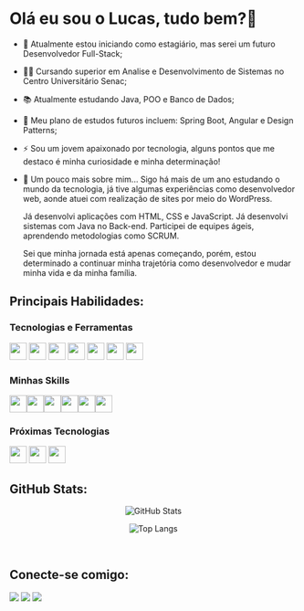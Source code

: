 # Olá eu sou o Lucas, tudo bem?👋

- 🔭 Atualmente estou iniciando como estagiário, mas serei um futuro Desenvolvedor Full-Stack;
- 👨‍🎓 Cursando superior em Analise e Desenvolvimento de Sistemas no Centro Universitário Senac;
- 📚 Atualmente estudando Java, POO e Banco de Dados;
- 🚀 Meu plano de estudos futuros incluem: Spring Boot, Angular e Design Patterns;
- ⚡ Sou um jovem apaixonado por tecnologia, alguns pontos que me destaco é minha curiosidade e minha determinação!
- 🏅 Um pouco mais sobre mim... 
  Sigo há mais de um ano estudando o mundo da tecnologia, já tive algumas experiências como desenvolvedor web, aonde atuei com realização de sites por meio do WordPress.

  Já desenvolvi aplicações com HTML, CSS e JavaScript. Já desenvolvi sistemas com Java no Back-end. Participei de equipes ágeis, aprendendo metodologias como SCRUM. 

  Sei que minha jornada está apenas começando, porém, estou determinado a continuar minha trajetória como desenvolvedor e mudar minha vida e da minha família.

## Principais Habilidades:


### Tecnologias e Ferramentas

<img src="https://cdn.jsdelivr.net/gh/devicons/devicon/icons/windows8/windows8-original.svg" width="30" height="30"/> 
<img src="https://cdn.jsdelivr.net/gh/devicons/devicon/icons/git/git-plain.svg" width="30" height="30"/> 
<img src="https://cdn.jsdelivr.net/gh/devicons/devicon/icons/vscode/vscode-original.svg" width="30" height="30"/>
<img src="https://cdn.jsdelivr.net/gh/devicons/devicon@latest/icons/intellij/intellij-original.svg" width="30" height="30"/>
<img src="https://cdn.jsdelivr.net/gh/devicons/devicon@latest/icons/postman/postman-original.svg" width="30" height="30"/>
<img src="https://cdn.jsdelivr.net/gh/devicons/devicon@latest/icons/trello/trello-original.svg" width="30" height="30"/>
 <img src="https://cdn.jsdelivr.net/gh/devicons/devicon@latest/icons/wordpress/wordpress-plain.svg" width="30" height="30"/>
          

### Minhas Skills

<div style="display: flex;">
<img src="https://cdn.jsdelivr.net/gh/devicons/devicon/icons/html5/html5-plain.svg" width="30" height="30"/>
<img src="https://cdn.jsdelivr.net/gh/devicons/devicon/icons/css3/css3-plain.svg" width="30" height="30"/>
<img src="https://cdn.jsdelivr.net/gh/devicons/devicon/icons/javascript/javascript-plain.svg" width="30" height="30"/>
<img src="https://cdn.jsdelivr.net/gh/devicons/devicon/icons/java/java-original.svg" width="30" height="30"/>
<img src="https://cdn.jsdelivr.net/gh/devicons/devicon/icons/mysql/mysql-original.svg" width="30" height="30" />
<img src="https://cdn.jsdelivr.net/gh/devicons/devicon/icons/nodejs/nodejs-plain.svg" width="30" height="30"/>
</div>
          
### Próximas Tecnologias

<img src="https://cdn.jsdelivr.net/gh/devicons/devicon/icons/typescript/typescript-original.svg" width="30" height="30"/>
<img src="https://cdn.jsdelivr.net/gh/devicons/devicon/icons/spring/spring-original.svg" width="30" height="30"/>
<img src="https://cdn.jsdelivr.net/gh/devicons/devicon@latest/icons/angular/angular-original.svg" width="30" height="30"/>
          


## GitHub Stats:

<div align="center">

![GitHub Stats](https://github-readme-stats.vercel.app/api?username=LucasAndrade131&theme=transparent&bg_color=000&border_color=30A3DC&show_icons=true&icon_color=30A3DC&title_color=E94D5F&text_color=FFF)


![Top Langs](https://github-readme-stats-git-masterrstaa-rickstaa.vercel.app/api/top-langs/?username=LucasAndrade131&layout=compact&bg_color=000&border_color=30A3DC&title_color=E94D5F&text_color=FFF)
</div>
<br>

## Conecte-se comigo: 

  <div>
  <a href="mailto:lucas.andrade131@outlook.com" target="_blank"><img src=https://img.shields.io/badge/Microsoft_Outlook-0078D4?style=for-the-badge&logo=microsoft-outlook&logoColor=white></a>
  <a href="https://www.linkedin.com/in/lucas-silva-andrade" target="_blank"><img src="https://img.shields.io/badge/-LinkedIn-%230077B5?style=for-the-badge&logo=linkedin&logoColor=white"></a>
  <a href="https://lucasandrade131.github.io/portfolio/" target="_blank"><img src="https://img.shields.io/badge/website-000000?style=for-the-badge&logo=About.me&logoColor=white"></a>

  </div>
